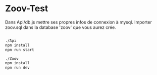 # Zoov-Test

Dans Api/db.js mettre ses propres infos de connexion à mysql.
Importer zoov.sql dans la database 'zoov' que vous aurez crée.

```bash

./Api
npm install
npm run start

./Zoov
npm install 
npm run dev
```

